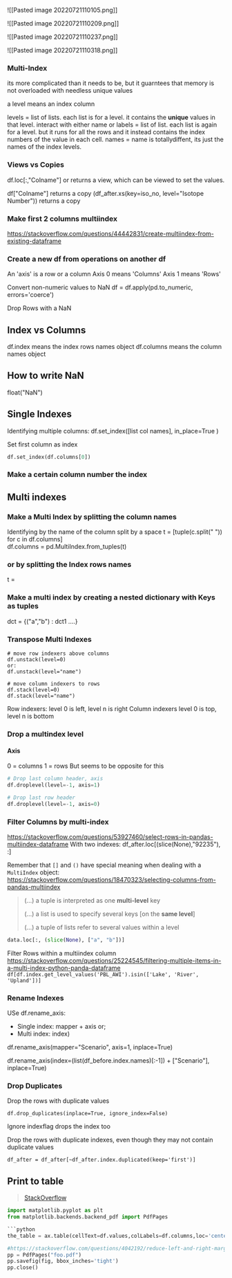 ![[Pasted image 20220721110105.png]]

![[Pasted image 20220721110209.png]]


![[Pasted image 20220721110237.png]]

![[Pasted image 20220721110318.png]]

### Multi-Index
its more complicated than it needs to be, but it guarntees that memory is not overloaded with needless unique values

a level means an index column

levels = list of lists. each list is for a level. it contains the __unique__ values in that level. interact with either name or 
labels = list of list. each list is again for a level. but it runs for all the rows and it instead contains the index numbers of the value in each cell.
names = name is totallydiffent, its just the names of the index levels.



### Views vs Copies
df.loc[:,"Colname"] or   returns a view, which can be viewed to set the values.

df["Colname"] returns a copy
(df_after.xs(key=iso_no, level="Isotope Number")) returns a copy

### Make first 2 columns multiindex

https://stackoverflow.com/questions/44442831/create-multiindex-from-existing-dataframe


### Create a new df from operations on another df



An 'axis' is a row or a column
Axis 0 means  'Columns' 
Axis 1  means 'Rows' 


Convert non-numeric values to NaN
df = df.apply(pd.to_numeric, errors='coerce')

Drop Rows with a NaN

## Index vs Columns
df.index means the index rows names object
df.columns means the column names object


## How to write NaN
float("NaN")


## Single Indexes
Identifying multiple columns:
df.set_index([list col names], in_place=True )

Set first column as index
```python
df.set_index(df.columns[0])
```


### Make a certain column number the index


## Multi indexes
### Make a Multi Index by splitting the column names
Identifying by the name of the column split by a space
t = [tuple(c.split(" ")) for c in df.columns]  
df.columns = pd.MultiIndex.from_tuples(t)

### or by splitting the Index rows names
t = 

### Make a multi index by creating a nested dictionary with Keys as tuples
dct = {("a","b") : dct1 ....}


### Transpose Multi Indexes
	# move row indexers above columns
	df.unstack(level=0)
	or:
	df.unstack(level="name")

	# move column indexers to rows
	df.stack(level=0) 
	df.stack(level="name")

Row indexers: level 0 is left, level n is right
Column indexers level 0 is top, level n is bottom  

### Drop a multindex  level
 #### Axis
 0 = columns
 1 = rows
 But seems to be opposite for this
 
```python
# Drop last column header, axis 
df.droplevel(level=-1, axis=1)

# Drop last row header
df.droplevel(level=-1, axis=0)

```


### Filter Columns by multi-index
https://stackoverflow.com/questions/53927460/select-rows-in-pandas-multiindex-dataframe
With two indexes:
df_after.loc[(slice(None),"92235"), :]

Remember that `[]` and `()` have special meaning when dealing with a `MultiIndex` object:
https://stackoverflow.com/questions/18470323/selecting-columns-from-pandas-multiindex 


> (...) a tuple is interpreted as one **multi-level** key
> 
> (...) a list is used to specify several keys [on the **same level**]
> 
> (...) a tuple of lists refer to several values within a level


```python
data.loc[:, (slice(None), ["a", "b"])]
```

Filter Rows within a multiindex column
https://stackoverflow.com/questions/25224545/filtering-multiple-items-in-a-multi-index-python-panda-dataframe
`df[df.index.get_level_values('PBL_AWI').isin(['Lake', 'River', 'Upland'])]`


### Rename Indexes
USe df.rename_axis: 
- Single index: mapper + axis or;
- Multi index: index)

df.rename_axis(mapper="Scenario", axis=1, inplace=True)  

df.rename_axis(index=(list(df_before.index.names)[:-1]) + ["Scenario"], inplace=True)

### Drop Duplicates
Drop the rows with duplicate values

	df.drop_duplicates(inplace=True, ignore_index=False)

Ignore indexflag drops the index too

Drop the rows with duplicate indexes, even though they may not contain duplicate values

	df_after = df_after[~df_after.index.duplicated(keep='first')]
	

## Print to table

> [StackOverflow](https://stackoverflow.com/a/59574470/12679118)

```python
import matplotlib.pyplot as plt
from matplotlib.backends.backend_pdf import PdfPages

```python
the_table = ax.table(cellText=df.values,colLabels=df.columns,loc='center')

#https://stackoverflow.com/questions/4042192/reduce-left-and-right-margins-in-matplotlib-plot
pp = PdfPages("foo.pdf")
pp.savefig(fig, bbox_inches='tight')
pp.close()
```
```